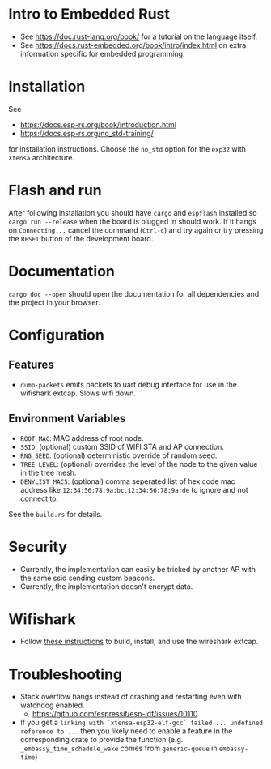 # Intro to Embedded Rust
- See <https://doc.rust-lang.org/book/> for a tutorial on the language itself.
- See <https://docs.rust-embedded.org/book/intro/index.html> on extra information specific for embedded programming.

# Installation
See
- <https://docs.esp-rs.org/book/introduction.html>
- <https://docs.esp-rs.org/no_std-training/>

for installation instructions.
Choose the `no_std` option for the `exp32` with `Xtensa` architecture.

# Flash and run
After following installation you should have `cargo` and `espflash` installed so `cargo run --release` when the board is plugged in should work. If it hangs on `Connecting...` cancel the command (`Ctrl-c`) and try again or try pressing the `RESET` button of the development board.

# Documentation
`cargo doc --open` should open the documentation for all dependencies and the project in your browser.

# Configuration

## Features
- `dump-packets` emits packets to uart debug interface for use in the wifishark extcap. Slows wifi down.

## Environment Variables
- `ROOT_MAC`: MAC address of root node.
- `SSID`: (optional) custom SSID of WIFI STA and AP connection.
- `RNG_SEED`:  (optional) deterministic override of random seed.
- `TREE_LEVEL`: (optional) overrides the level of the node to the given value in the tree mesh.
- `DENYLIST_MACS`: (optional) comma seperated list of hex code mac address like `12:34:56:78:9a:bc,12:34:56:78:9a:de` to ignore and not connect to.

See the `build.rs` for details.

# Security
- Currently, the implementation can easily be tricked by another AP with the same ssid sending custom beacons.
- Currently, the implementation doesn't encrypt data.

# Wifishark
- Follow [these instructions](https://github.com/Easyoakland/esp-hal/blob/raw-ieee/extras/esp-wifishark/README.md) to build, install, and use the wireshark extcap.

# Troubleshooting
- Stack overflow hangs instead of crashing and restarting even with watchdog enabled.
    - <https://github.com/espressif/esp-idf/issues/10110>
- If you get a ``linking with `xtensa-esp32-elf-gcc` failed ... undefined reference to ...`` then you likely need to enable a feature in the corresponding crate to provide the function (e.g. `_embassy_time_schedule_wake` comes from `generic-queue` in `embassy-time`)